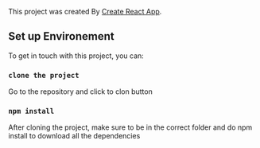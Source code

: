 This project was created By [Create React App](https://randrin-nzeukang.netlify.app/).

## Set up Environement

To get in touch with this project, you can:

### `clone the project`

Go to the repository and click to clon button

### `npm install`

After cloning the project, make sure to be in the correct folder and do npm install to download all the dependencies
